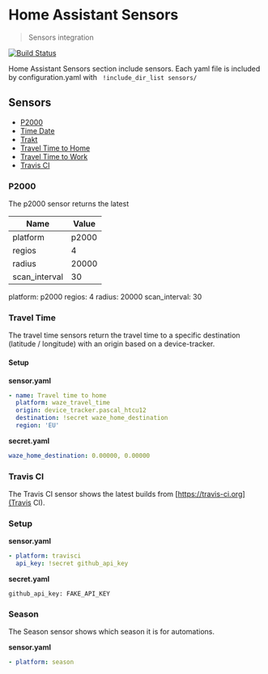 # Home Assistant Sensors
> Sensors integration

[![Build Status](https://travis-ci.org/pascalwilbrink/ha-config.svg?branch=master)](https://travis-ci.org/pascalwilbrink/ha-config)

Home Assistant Sensors section include sensors.
Each yaml file is included by configuration.yaml with ``` !include_dir_list sensors/```

## Sensors
* [P2000](#p2000)
* [Time Date](#time-date)
* [Trakt](#trakt)
* [Travel Time to Home](#travel-time-to-home)
* [Travel Time to Work](#travel-time-to-work)
* [Travis CI](#travis-ci)

### P2000
The p2000 sensor returns the latest

| Name     | Value |
|----------|-------|
| platform | p2000 |
| regios   | 4     |
| radius        | 20000 |
| scan_interval | 30
platform: p2000
regios: 4
radius: 20000
scan_interval: 30
### Travel Time
The travel time sensors return the travel time to a specific destination (latitude / longitude) with an origin based on a device-tracker.
#### Setup

**sensor.yaml**
```yaml
- name: Travel time to home
  platform: waze_travel_time
  origin: device_tracker.pascal_htcu12
  destination: !secret waze_home_destination
  region: 'EU'
```

**secret.yaml**
```yaml
waze_home_destination: 0.00000, 0.00000
```

### Travis CI
The Travis CI sensor shows the latest builds from [https://travis-ci.org](Travis CI).
### Setup

**sensor.yaml**
```yaml
- platform: travisci
  api_key: !secret github_api_key
```

**secret.yaml**
```
github_api_key: FAKE_API_KEY
```

### Season
The Season sensor shows which season it is for automations.

**sensor.yaml**
```yaml
- platform: season
```